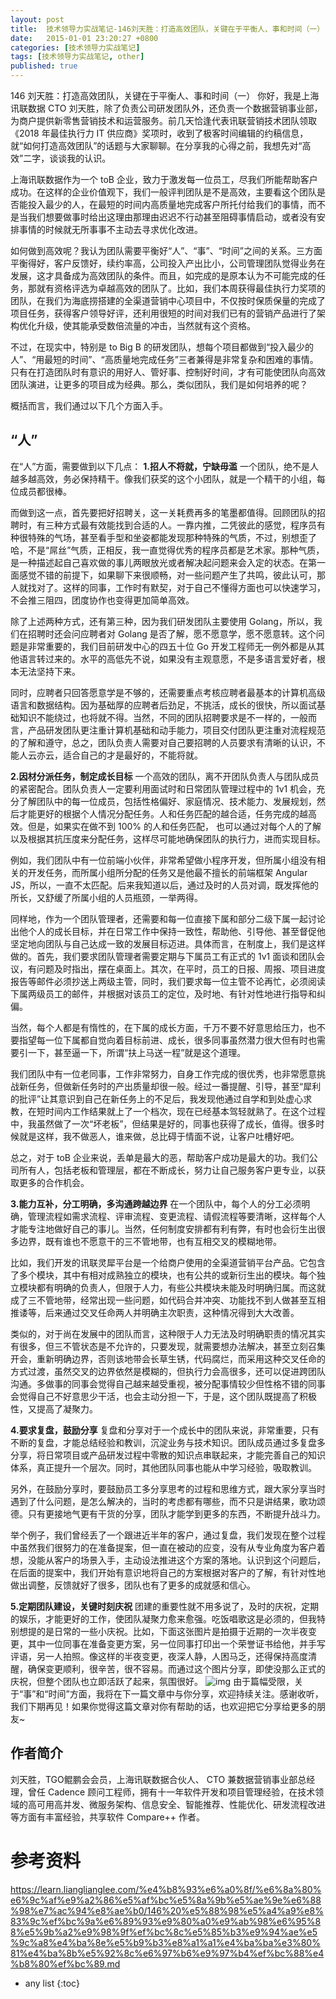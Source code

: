 ```yaml
---
layout: post
title:  技术领导力实战笔记-146刘天胜：打造高效团队，关键在于平衡人、事和时间（一）
date:   2015-01-01 23:20:27 +0800
categories: [技术领导力实战笔记]
tags: [技术领导力实战笔记, other]
published: true
---
```




146 刘天胜：打造高效团队，关键在于平衡人、事和时间（一）
你好，我是上海讯联数据 CTO 刘天胜，除了负责公司研发团队外，还负责一个数据营销事业部，为商户提供新零售营销技术和运营服务。前几天恰逢代表讯联营销技术团队领取《2018 年最佳执行力 IT 供应商》奖项时，收到了极客时间编辑的约稿信息，就“如何打造高效团队”的话题与大家聊聊。在分享我的心得之前，我想先对“高效”二字，谈谈我的认识。

上海讯联数据作为一个 toB 企业，致力于激发每一位员工，尽我们所能帮助客户成功。在这样的企业价值观下，我们一般评判团队是不是高效，主要看这个团队是否能投入最少的人，在最短的时间内高质量地完成客户所托付给我们的事情，而不是当我们想要做事时给出这理由那理由迟迟不行动甚至阻碍事情启动，或者没有安排事情的时候就无所事事不主动去寻求优化改进。

如何做到高效呢？我认为团队需要平衡好“人”、“事”、“时间”之间的关系。三方面平衡得好，客户反馈好，续约率高，公司投入产出比小，公司管理团队觉得业务在发展，这才具备成为高效团队的条件。而且，如完成的是原本认为不可能完成的任务，那就有资格评选为卓越高效的团队了。比如，我们本周获得最佳执行力奖项的团队，在我们为海底捞搭建的全渠道营销中心项目中，不仅按时保质保量的完成了项目任务，获得客户领导好评，还利用很短的时间对我们已有的营销产品进行了架构优化升级，使其能承受数倍流量的冲击，当然就有这个资格。

不过，在现实中，特别是 to Big B 的研发团队，想每个项目都做到“投入最少的人”、“用最短的时间”、“高质量地完成任务”三者兼得是非常复杂和困难的事情。只有在打造团队时有意识的用好人、管好事、控制好时间，才有可能使团队向高效团队演进，让更多的项目成为经典。那么，类似团队，我们是如何培养的呢？

概括而言，我们通过以下几个方面入手。

## “人”

在“人”方面，需要做到以下几点： **1.招人不将就，宁缺毋滥** 一个团队，绝不是人越多越高效，务必保持精干。像我们获奖的这个小团队，就是一个精干的小组，每位成员都很棒。

而做到这一点，首先要把好招聘关，这一关耗费再多的笔墨都值得。回顾团队的招聘时，有三种方式最有效能找到合适的人。一靠内推，二凭彼此的感觉，程序员有种很特殊的气场，甚至看手型和坐姿都能发现那种特殊的气质，不过，别想歪了哈，不是“屌丝”气质，正相反，我一直觉得优秀的程序员都是艺术家。那种气质，是一种描述起自己喜欢做的事儿两眼放光或者解决起问题来会入定的状态。在第一面感觉不错的前提下，如果聊下来很顺畅，对一些问题产生了共鸣，彼此认可，那人就找对了。这样的同事，工作时有默契，对于自己不懂得方面也可以快速学习，不会推三阻四，团度协作也变得更加简单高效。

除了上述两种方式，还有第三种，因为我们研发团队主要使用 Golang，所以，我们在招聘时还会问应聘者对 Golang 是否了解，愿不愿意学，愿不愿意转。这个问题是非常重要的，我们目前研发中心的四五十位 Go 开发工程师无一例外都是从其他语言转过来的。水平的高低先不说，如果没有主观意愿，不是多语言爱好者，根本无法坚持下来。

同时，应聘者只回答愿意学是不够的，还需要重点考核应聘者最基本的计算机高级语言和数据结构。因为基础厚的应聘者后劲足，不挑活，成长的很快，所以面试基础知识不能绕过，也将就不得。当然，不同的团队招聘要求是不一样的，一般而言，产品研发团队更注重计算机基础和动手能力，项目交付团队更注重对流程规范的了解和遵守，总之，团队负责人需要对自己要招聘的人员要求有清晰的认识，不能人云亦云，适合自己的才是最好的，不能将就。

**2.因材分派任务，制定成长目标** 一个高效的团队，离不开团队负责人与团队成员的紧密配合。团队负责人一定要利用面试时和日常团队管理过程中的 1v1 机会，充分了解团队中的每一位成员，包括性格偏好、家庭情况、技术能力、发展规划，然后才能更好的根据个人情况分配任务。人和任务匹配的越合适，任务完成的越高效。但是，如果实在做不到 100% 的人和任务匹配， 也可以通过对每个人的了解以及根据其抗压度来分配任务，这样尽可能地确保团队的执行力，进而实现目标。

例如，我们团队中有一位前端小伙伴，非常希望做小程序开发，但所属小组没有相关的开发任务，而所属小组所分配的任务又是他最不擅长的前端框架 Angular JS，所以，一直不太匹配。后来我知道以后，通过及时的人员对调，既发挥他的所长，又舒缓了所属小组的人员瓶颈，一举两得。

同样地，作为一个团队管理者，还需要和每一位直接下属和部分二级下属一起讨论出他个人的成长目标，并在日常工作中保持一致性，帮助他、引导他、甚至督促他坚定地向团队与自己达成一致的发展目标迈进。具体而言，在制度上，我们是这样做的。首先，我们要求团队管理者需要定期与下属员工有正式的 1v1 面谈和团队会议，有问题及时指出，摆在桌面上。其次，在平时，员工的日报、周报、项目进度报告等邮件必须抄送上两级主管，同时，我们要求每一位主管不论再忙，必须阅读下属两级员工的邮件，并根据对该员工的定位，及时地、有针对性地进行指导和纠偏。

当然，每个人都是有惰性的，在下属的成长方面，千万不要不好意思给压力，也不要指望每一位下属都自觉向着目标前进、成长，很多同事虽然潜力很大但有时也需要引一下，甚至逼一下，所谓“扶上马送一程”就是这个道理。

我们团队中有一位老同事，工作非常努力，自身工作完成的很优秀，也非常愿意挑战新任务，但做新任务时的产出质量却很一般。经过一番提醒、引导，甚至“犀利的批评”让其意识到自己在新任务上的不足后，我发现他通过自学和到处虚心求教，在短时间内工作结果就上了一个档次，现在已经基本驾轻就熟了。在这个过程中，我虽然做了一次“坏老板”，但结果是好的，同事也获得了成长，值得。很多时候就是这样，我不做恶人，谁来做，总比碍于情面不说，让客户吐槽好吧。

总之，对于 toB 企业来说，丢单是最大的恶，帮助客户成功是最大的功。我们公司所有人，包括老板和管理层，都在不断成长，努力让自己服务客户更专业，以获取更多的合作机会。

**3.能力互补，分工明确，多沟通跨越边界** 在一个团队中，每个人的分工必须明确，管理流程如需求流程、评审流程、变更流程、请假流程等要清晰，这样每个人才能专注地做好自己的事儿。当然，任何制度安排都有利有弊，有时也会衍生出很多边界，既有谁也不愿意干的三不管地带，也有互相交叉的模糊地带。

比如，我们开发的讯联灵犀平台是一个给商户使用的全渠道营销平台产品。它包含了多个模块，其中有相对成熟独立的模块，也有公共的或新衍生出的模块。每个独立模块都有明确的负责人，但限于人力，有些公共模块未能及时明确归属。而这就成了三不管地带，经常出现一些问题，如代码合并冲突、功能找不到人做甚至互相推诿等，后来通过交叉任命两人并明确主次职责，这种情况得到大大改善。

类似的，对于尚在发展中的团队而言，这种限于人力无法及时明确职责的情况其实有很多，但三不管状态是不允许的，只要发现，就需要想办法解决，甚至立刻召集开会，重新明确边界，否则该地带会长草生锈，代码腐烂，而采用这种交叉任命的方式过渡，虽然交叉的边界依然是模糊的，但执行力会高很多，还可以促进跨团队沟通。多做事的同事会觉得自己越来越受重视，被分配事情较少但性格不错的同事会觉得自己不好意思少干活，也会主动分担一下，于是，这个团队既提高了积极性，又提高了凝聚力。

**4.要求复盘，鼓励分享** 复盘和分享对于一个成长中的团队来说，非常重要，只有不断的复盘，才能总结经验和教训，沉淀业务与技术知识。团队成员通过多复盘多分享，将日常项目或产品研发过程中零散的知识点串联起来，才能完善自己的知识体系，真正提升一个层次。同时，其他团队同事也能从中学习经验，吸取教训。

另外，在鼓励分享时，要鼓励员工多分享思考的过程和思维方式，跟大家分享当时遇到了什么问题，是怎么解决的，当时的考虑都有哪些，而不只是讲结果，歌功颂德。只有更接地气更有干货的分享，团队才能学到更多的东西，不断提升战斗力。

举个例子，我们曾经丢了一个跟进近半年的客户，通过复盘，我们发现在整个过程中虽然我们很努力的在准备提案，但一直在被动的应变，没有从专业角度为客户着想，没能从客户的场景入手，主动设法推进这个方案的落地。认识到这个问题后，在后面的提案中，我们开始有意识地将自己的方案根据对客户的了解，有针对性地做出调整，反馈就好了很多，团队也有了更多的成就感和信心。

**5.定期团队建设，关键时刻庆祝** 团建的重要性就不用多说了，及时的庆祝，定期的娱乐，才能更好的工作，使团队凝聚力愈来愈强。吃饭唱歌这是必须的，但我特别想提的是日常的一些小庆祝。比如，下面这张图片是拍摄于近期的一次半夜变更，其中一位同事在准备变更方案，另一位同事打印出一个荣誉证书给他，并手写评语，另一人拍照。像这样的半夜变更，夜深人静，人困马乏，还得保持高度清醒，确保变更顺利，很辛苦，很不容易。而通过这个图片分享，即使没那么正式的庆祝，但整个团队也立即活跃了起来，氛围很好。 ![img](https://learn.lianglianglee.com/%e4%b8%93%e6%a0%8f/%e6%8a%80%e6%9c%af%e9%a2%86%e5%af%bc%e5%8a%9b%e5%ae%9e%e6%88%98%e7%ac%94%e8%ae%b0/assets/ffcab3d33487b7bb94817f293b45312d.jpg) 由于篇幅受限，关于“事”和“时间”方面，我将在下一篇文章中与你分享，欢迎持续关注。感谢收听，我们下期再见！如果你觉得这篇文章对你有帮助的话，也欢迎把它分享给更多的朋友~

## 作者简介

刘天胜，TGO鲲鹏会会员，上海讯联数据合伙人、 CTO 兼数据营销事业部总经理，曾任 Cadence 顾问工程师，拥有十一年软件开发和项目管理经验，在技术领域的高可用高并发、微服务架构、信息安全、智能推荐、性能优化、研发流程改进等方面有丰富经验，共享软件 Compare++ 作者。




# 参考资料

https://learn.lianglianglee.com/%e4%b8%93%e6%a0%8f/%e6%8a%80%e6%9c%af%e9%a2%86%e5%af%bc%e5%8a%9b%e5%ae%9e%e6%88%98%e7%ac%94%e8%ae%b0/146%20%e5%88%98%e5%a4%a9%e8%83%9c%ef%bc%9a%e6%89%93%e9%80%a0%e9%ab%98%e6%95%88%e5%9b%a2%e9%98%9f%ef%bc%8c%e5%85%b3%e9%94%ae%e5%9c%a8%e4%ba%8e%e5%b9%b3%e8%a1%a1%e4%ba%ba%e3%80%81%e4%ba%8b%e5%92%8c%e6%97%b6%e9%97%b4%ef%bc%88%e4%b8%80%ef%bc%89.md

* any list
{:toc}
